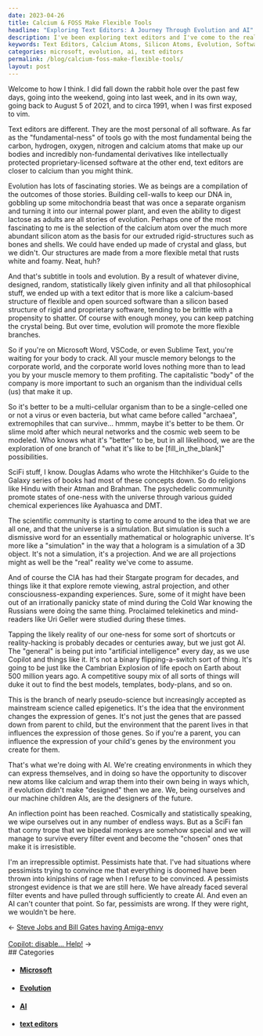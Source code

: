 ```yaml
---
date: 2023-04-26
title: Calcium & FOSS Make Flexible Tools
headline: "Exploring Text Editors: A Journey Through Evolution and AI"
description: I've been exploring text editors and I've come to the realization that they are close to being tools in our bodies like calcium-based structures like bones. I believe that text editors are the most personal of all software, and AI is evolving AI to express itself inside them along with us. We're designing ourselves in another sort of Cambrian Explosion. Read my blog post to discover why I'm an optimist despite pervasive pessimistic arguments.
keywords: Text Editors, Calcium Atoms, Silicon Atoms, Evolution, Software, Microsoft Word, VSCode, Sublime Text, AI, Filter Events, Survival, Express, Discover, Atoms, Cambrian Explosion, Life Epoch, Earth, Pessimists
categories: microsoft, evolution, ai, text editors
permalink: /blog/calcium-foss-make-flexible-tools/
layout: post
---
```



Welcome to how I think. I did fall down the rabbit hole over the past few days,
going into the weekend, going into last week, and in its own way, going back to
August 5 of 2021, and to circa 1991, when I was first exposed to vim.

Text editors are different. They are the most personal of all software. As far
as the "fundamental-ness" of tools go with the most fundamental being the
carbon, hydrogen, oxygen, nitrogen and calcium atoms that make up our bodies
and incredibly non-fundamental derivatives like intellectually protected
proprietary-licensed software at the other end, text editors are closer to
calcium than you might think.

Evolution has lots of fascinating stories. We as beings are a compilation of
the outcomes of those stories. Building cell-walls to keep our DNA in, gobbling
up some mitochondria beast that was once a separate organism and turning it
into our internal power plant, and even the ability to digest lactose as adults
are all stories of evolution. Perhaps one of the most fascinating to me is the
selection of the calcium atom over the much more abundant silicon atom as the
basis for our extruded rigid-structures such as bones and shells. We could have
ended up made of crystal and glass, but we didn't. Our structures are made from
a more flexible metal that rusts white and foamy. Neat, huh?

And that's subtitle in tools and evolution. By a result of whatever divine,
designed, random, statistically likely given infinity and all that
philosophical stuff, we ended up with a text editor that is more like a
calcium-based structure of flexible and open sourced software than a silicon
based structure of rigid and proprietary software, tending to be brittle with a
propensity to shatter. Of course with enough money, you can keep patching the
crystal being. But over time, evolution will promote the more flexible
branches.

So if you're on Microsoft Word, VSCode, or even Sublime Text, you're waiting
for your body to crack. All your muscle memory belongs to the corporate world,
and the corporate world loves nothing more than to lead you by your muscle
memory to them profiting. The capitalistic "body" of the company is more
important to such an organism than the individual cells (us) that make it up.

So it's better to be a multi-cellular organism than to be a single-celled one
or not a virus or even bacteria, but what came before called "archaea",
extremophiles that can survive... hmmm, maybe it's better to be them. Or slime
mold after which neural networks and the cosmic web seem to be modeled. Who
knows what it's "better" to be, but in all likelihood, we are the exploration
of one branch of "what it's like to be [fill_in_the_blank]" possibilities.

SciFi stuff, I know. Douglas Adams who wrote the Hitchhiker's Guide to the
Galaxy series of books had most of these concepts down. So do religions like
Hindu with their Atman and Brahman. The psychedelic community promote states of
one-ness with the universe through various guided chemical experiences like
Ayahuasca and DMT. 

The scientific community is starting to come around to the idea that we are all
one, and that the universe is a simulation. But simulation is such a dismissive
word for an essentially mathematical or holographic universe. It's more like a
"simulation" in the way that a hologram is a simulation of a 3D object. It's
not a simulation, it's a projection. And we are all projections might as well
be the "real" reality we've come to assume.

And of course the CIA has had their Stargate program for decades, and things
like it that explore remote viewing, astral projection, and other
consciousness-expanding experiences. Sure, some of it might have been out of an
irrationally panicky state of mind during the Cold War knowing the Russians
were doing the same thing. Proclaimed telekinetics and mind-readers like Uri
Geller were studied during these times. 

Tapping the likely reality of our one-ness for some sort of shortcuts or
reality-hacking is probably decades or centuries away, but we just got AI. The
"general" is being put into "artificial intelligence" every day, as we use
Copilot and things like it. It's not a binary flipping-a-switch sort of thing.
It's going to be just like the Cambrian Explosion of life epoch on Earth about 
500 million years ago. A competitive soupy mix of all sorts of things will
duke it out to find the best models, templates, body-plans, and so on.

This is the branch of nearly pseudo-science but increasingly accepted as
mainstream science called epigenetics. It's the idea that the environment
changes the expression of genes. It's not just the genes that are passed down
from parent to child, but the environment that the parent lives in that
influences the expression of those genes. So if you're a parent, you can
influence the expression of your child's genes by the environment you create
for them.

That's what we're doing with AI. We're creating environments in which they can
express themselves, and in doing so have the opportunity to discover new atoms
like calcium and wrap them into their own being in ways which, if evolution
didn't make "designed" then we are. We, being ourselves and our machine
children AIs, are the designers of the future.

An inflection point has been reached. Cosmically and statistically speaking, we
wipe ourselves out in any number of endless ways. But as a SciFi fan that corny
trope that we bipedal monkeys are somehow special and we will manage to survive
every filter event and become the "chosen" ones that make it is irresistible.

I'm an irrepressible optimist. Pessimists hate that. I've had situations where
pessimists trying to convince me that everything is doomed have been thrown
into kinipshins of rage when I refuse to be convinced. A pessimists strongest
evidence is that we are still here. We have already faced several filter events
and have pulled through sufficiently to create AI. And even an AI can't counter
that point. So far, pessimists are wrong. If they were right, we wouldn't be
here.


<div class="arrow-links"><div class="post-nav-prev"><span class="arrow">&larr;&nbsp;</span><a href="/blog/steve-jobs-and-bill-gates-having-amiga-envy/">Steve Jobs and Bill Gates having Amiga-envy</a></div> &nbsp; <div class="post-nav-next"><a href="/blog/copilot-disable-help/">Copilot: disable... Help!</a><span class="arrow">&nbsp;&rarr;</span></div></div>
## Categories

<ul>
<li><h4><a href='/microsoft/'>Microsoft</a></h4></li>
<li><h4><a href='/evolution/'>Evolution</a></h4></li>
<li><h4><a href='/ai/'>AI</a></h4></li>
<li><h4><a href='/text-editors/'>text editors</a></h4></li></ul>